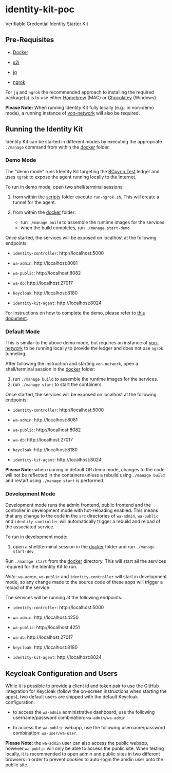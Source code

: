 # identity-kit-poc

Verifiable Credential Identity Starter Kit

## Pre-Requisites

- [Docker](https://www.docker.com/products/docker-desktop)

- [s2i](https://github.com/openshift/source-to-image/releases)

- [jq](https://stedolan.github.io/jq)

- [ngrok](https://ngrok.com)

For `jq` and `ngrok` the recommended approach to installing the required package(s) is to use either [Homebrew](https://brew.sh/) (MAC) or [Chocolatey](https://chocolatey.org/) (Windows).

**Please Note:**
When running Identity Kit fully locally (e.g.: in non-demo mode), a running instance of [von-network](https://github.com/bcgov/von-network) will also be required.

## Running the Identity Kit

Identity Kit can be started in different modes by executing the appropriate `./manage` command from within the [docker](./docker) folder.

### Demo Mode

The "demo mode" runs Identity Kit targeting the [BCovrin Test](http://test.bcovrin.vonx.io) ledger and uses `ngrok` to expose the agent running locally to the Internet.

To run in demo mode, open two shell/terminal sessions:

1. from within the [scripts](./scripts) folder execute `run-ngrok.sh`. This will create a tunnel for the agent.

2. from within the [docker](./docker) folder:
    - run `./manage build` to assemble the runtime images for the services
    - when the build completes, run `./manage start-demo`

Once started, the services will be exposed on localhost at the following endpoints:

- `identity-controller`: http://localhost:5000

- `wa-admin`: http://localhost:8081

- `wa-public`: http://localhost:8082

- `wa-db`: http://localhost:27017

- `keycloak`: http://localhost:8180

- `identity-kit-agent`: http://localhost:8024

For instructions on how to complete the demo, please refer to [this document](./docs/identity-kit-poc.md).


### Default Mode

This is similar to the above demo mode, but requires an instance of [von-network](https://github.com/bcgov/von-network) to be running locally to provide the ledger and does not use `ngrok` tunneling.

After following the instruction and starting `von-network`, open a shell/terminal session in the [docker](./docker) folder:

1. run `./manage build` to assemble the runtime images for the services.
2. run `./manage start` to start the containers

Once started, the services will be exposed on localhost at the following endpoints:

- `identity-controller`: http://localhost:5000

- `wa-admin`: http://localhost:8081

- `wa-public`: http://localhost:8082

- `wa-db`: http://localhost:27017

- `keycloak`: http://localhost:8180

- `identity-kit-agent`: http://localhost:8024

**Please Note:** when running in default OR demo mode, changes to the code will not be reflected in the containers unless a rebuild using `./manage build` and restart using `./manage start` is performed.


### Development Mode

Development mode runs the admin frontend, public frontend and the controller in development mode with hot-reloading enabled. This means that any change to the code in the `src` directories of `wa-admin`, `wa-public` and `identity-controller` will automatically trigger a rebuild and reload of the associated service.

To run in development mode:

1. open a shell/terminal session in the [docker](./docker) folder and run `./manage start-dev`

Run `./manage start` from the [docker](./docker) directory. This will start all the services required for the Identity Kit to run.

_Note:_ `wa-admin`, `wa-public` and `identity-controller` will start in development mode, so any change made to the source code of these apps will trigger a reload of the service.

The services will be running at the following endpoints:

- `identity-controller`: http://localhost:5000

- `wa-admin`: http://localhost:4250

- `wa-public`: http://localhost:4251

- `wa-db`: http://localhost:27017

- `keycloak`: http://localhost:8180

- `identity-kit-agent`: http://localhost:8024


## Keycloak Configuration and Users

While it is possible to provide a client id and token pair to use the GitHub integration for Keycloak (follow the on-screen instructions when starting the apps), two default users  are shipped with the default Keycloak configuration:

- to access the `wa-admin` administrative dashboard, use the following username/password combination: `wa-admin/wa-admin`.

- to access the `wa-public` webapp, use the following username/password combination: `wa-user/wa-user`.

**Please Note:** the `wa-admin` user can also access the public webapp, however `wa-public` will only be able to access the public site. When testing locally, it is recommended to open admin and public sites in two different browsers in order to prevent cookies to auto-login the amdin user onto the public site.
